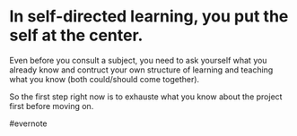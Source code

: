 # In self-directed learning, you put the self at the center.

Even before you consult a subject, you need to ask yourself what you already know and contruct your own structure of learning and teaching what you know (both could/should come together).

So the first step right now is to exhauste what you know about the project first before moving on.

\#evernote

